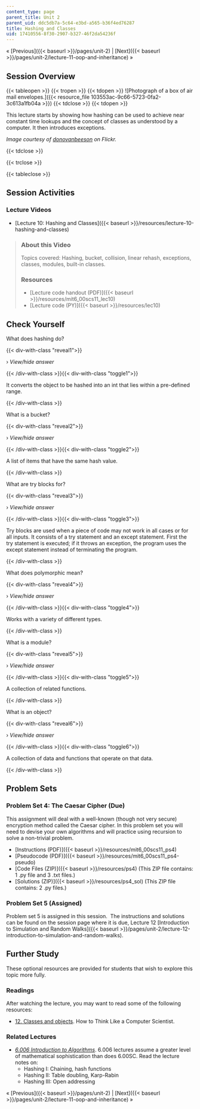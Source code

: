 ```yaml
---
content_type: page
parent_title: Unit 2
parent_uid: ddc5db7a-5c64-e3bd-a565-b36f4ed76287
title: Hashing and Classes
uid: 17410556-8f30-2907-b327-46f2da54236f
---
```


« [Previous]({{< baseurl >}}/pages/unit-2) | [Next]({{< baseurl >}}/pages/unit-2/lecture-11-oop-and-inheritance) »

Session Overview
----------------

{{< tableopen >}}
{{< tropen >}}
{{< tdopen >}}
![Photograph of a box of air mail envelopes.]({{< resource_file 103553ac-9c66-5723-0fa2-3c613a1fb04a >}})
{{< tdclose >}}
{{< tdopen >}}


This lecture starts by showing how hashing can be used to achieve near constant time lookups and the concept of classes as understood by a computer. It then introduces exceptions.

_Image courtesy of [donovanbeeson](http://www.flickr.com/photos/donovan_beeson/5792363110/) on Flickr._


{{< tdclose >}}

{{< trclose >}}

{{< tableclose >}}

Session Activities
------------------

### Lecture Videos

*   [Lecture 10: Hashing and Classes]({{< baseurl >}}/resources/lecture-10-hashing-and-classes)

> ### About this Video
> 
> Topics covered: Hashing, bucket, collision, linear rehash, exceptions, classes, modules, built-in classes.
> 
> ### Resources
> 
> *   [Lecture code handout (PDF)]({{< baseurl >}}/resources/mit6_00scs11_lec10)
> *   [Lecture code (PY)]({{< baseurl >}}/resources/lec10)

Check Yourself
--------------

What does hashing do?

{{< div-with-class "reveal1">}}

› _View/hide answer_

{{< /div-with-class >}}{{< div-with-class "toggle1">}}

It converts the object to be hashed into an int that lies within a pre-defined range.

{{< /div-with-class >}}

What is a bucket?

{{< div-with-class "reveal2">}}

› _View/hide answer_

{{< /div-with-class >}}{{< div-with-class "toggle2">}}

A list of items that have the same hash value.

{{< /div-with-class >}}

What are try blocks for?

{{< div-with-class "reveal3">}}

› _View/hide answer_

{{< /div-with-class >}}{{< div-with-class "toggle3">}}

Try blocks are used when a piece of code may not work in all cases or for all inputs. It consists of a try statement and an except statement. First the try statement is executed; if it throws an exception, the program uses the except statement instead of terminating the program.

{{< /div-with-class >}}

What does polymorphic mean?

{{< div-with-class "reveal4">}}

› _View/hide answer_

{{< /div-with-class >}}{{< div-with-class "toggle4">}}

Works with a variety of different types.

{{< /div-with-class >}}

What is a module?

{{< div-with-class "reveal5">}}

› _View/hide answer_

{{< /div-with-class >}}{{< div-with-class "toggle5">}}

A collection of related functions.

{{< /div-with-class >}}

What is an object?

{{< div-with-class "reveal6">}}

› _View/hide answer_

{{< /div-with-class >}}{{< div-with-class "toggle6">}}

A collection of data and functions that operate on that data.

{{< /div-with-class >}}

Problem Sets
------------

### Problem Set 4: The Caesar Cipher (Due)

This assignment will deal with a well-known (though not very secure) encryption method called the Caesar cipher. In this problem set you will need to devise your own algorithms and will practice using recursion to solve a non-trivial problem.

*   [Instructions (PDF)]({{< baseurl >}}/resources/mit6_00scs11_ps4)
*   [Pseudocode (PDF)]({{< baseurl >}}/resources/mit6_00scs11_ps4-pseudo)
*   [Code Files (ZIP)]({{< baseurl >}}/resources/ps4) (This ZIP file contains: 1 .py file and 3 .txt files.)
*   [Solutions (ZIP)]({{< baseurl >}}/resources/ps4_sol) (This ZIP file contains: 2 .py files.)

### Problem Set 5 (Assigned)

Problem set 5 is assigned in this session.  The instructions and solutions can be found on the session page where it is due, Lecture 12 [Introduction to Simulation and Random Walks]({{< baseurl >}}/pages/unit-2/lecture-12-introduction-to-simulation-and-random-walks).

Further Study
-------------

These optional resources are provided for students that wish to explore this topic more fully.

### Readings

After watching the lecture, you may want to read some of the following resources:

*   [12\. Classes and objects](http://www.greenteapress.com/thinkpython/thinkCSpy/html/chap12.html). How to Think Like a Computer Scientist.

### Related Lectures

*   [_6.006 Introduction to Algorithms_](/courses/6-006-introduction-to-algorithms-spring-2008). 6.006 lectures assume a greater level of mathematical sophistication than does 6.00SC. Read the lecture notes on:
    *   Hashing I: Chaining, hash functions
    *   Hashing II: Table doubling, Karp-Rabin
    *   Hashing III: Open addressing

« [Previous]({{< baseurl >}}/pages/unit-2) | [Next]({{< baseurl >}}/pages/unit-2/lecture-11-oop-and-inheritance) »